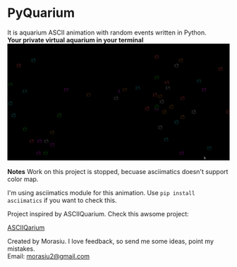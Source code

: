 # PyQuarium
It is aquarium ASCII animation with random events written in Python. <br>
**Your private virtual aquarium in your terminal**
![Screenshot1](docs/Screenshot1.png)

**Notes**
Work on this project is stopped, becuase asciimatics doesn't support color map.

I'm using asciimatics module for this animation.
Use `pip install asciimatics` if you want to check this.

Project inspired by ASCIIQuarium. Check this awsome project:

[ASCIIQarium](http://robobunny.com/projects/asciiquarium/html/)

Created by Morasiu.
I love feedback, so send me some ideas, point my mistakes. <br>
Email: morasiu2@gmail.com
